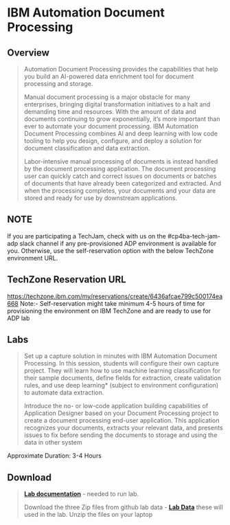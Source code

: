 # IBM Automation Document Processing
## Overview
>  Automation Document Processing provides the capabilities that help you build an AI-powered data enrichment tool for document processing and storage.
>
>  Manual document processing is a major obstacle for many enterprises, bringing digital transformation initiatives to a halt and demanding time and resources. With the amount of data and documents continuing to grow exponentially, it’s more important than ever to automate your document processing. IBM Automation Document Processing combines AI and deep learning with low code tooling to help you design, configure, and deploy a solution for document classification and data extraction.
>
>  Labor-intensive manual processing of documents is instead handled by the document processing application. The document processing user can quickly catch and correct issues on documents or batches of documents that have already been categorized and extracted. And when the processing completes, your documents and your data are stored and ready for use by downstream applications.


## **NOTE**
If you are participating a TechJam, check with us on the #cp4ba-tech-jam-adp slack channel if any pre-provisioned ADP environment is available for you.
Otherwise, use the self-reservation option with the below TechZone environment URL.

## TechZone Reservation URL
https://techzone.ibm.com/my/reservations/create/6436afcae799c500174ea668
Note:- Self-reservation might take minimum 4-5 hours of time for provisioning the environment on IBM TechZone and are ready to use for ADP lab

## Labs
> Set up a capture solution in minutes with IBM Automation Document Processing. In this session, students will configure their own capture project. They will learn how to use machine learning classification for their sample documents, define fields for extraction, create validation rules, and use deep learning* (subject to environment configuration) to automate data extraction. 
> 
> Introduce the no- or low-code application building capabilities of Application Designer based on your Document Processing project to create a document processing end-user application. This application recognizes your documents, extracts your relevant data, and presents issues to fix before sending the documents to storage and using the data in other system


Approximate Duration: 3-4 Hours


## Download
> **[Lab documentation](Lab%20Guide%20-%20Automation%20Document%20Processing%20(ADP).pdf)** - needed to run lab.
>  
> Download the three Zip files from github lab data - **[Lab Data](Lab%20Data)** these will used in the lab.  Unzip the files on your laptop

